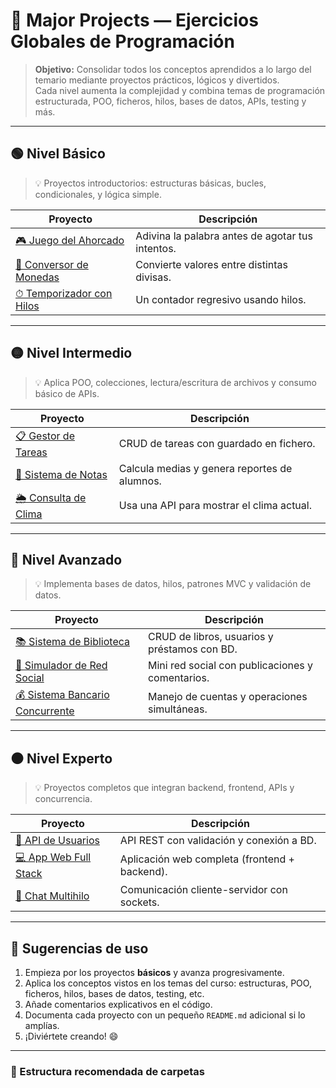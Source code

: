 # 🧠 Major Projects — Ejercicios Globales de Programación

> **Objetivo:** Consolidar todos los conceptos aprendidos a lo largo del temario mediante proyectos prácticos, lógicos y divertidos.  
Cada nivel aumenta la complejidad y combina temas de programación estructurada, POO, ficheros, hilos, bases de datos, APIs, testing y más.

---

## 🟢 Nivel Básico

> 💡 Proyectos introductorios: estructuras básicas, bucles, condicionales, y lógica simple.

| Proyecto | Descripción |
|-----------|--------------|
| [🎮 Juego del Ahorcado](./ejercicios/_01_basico/_01_JuegoDelAhorcado.md) | Adivina la palabra antes de agotar tus intentos. |
| [💱 Conversor de Monedas](./_01_basico/_02_ConversorMonedas.md) | Convierte valores entre distintas divisas. |
| [⏱ Temporizador con Hilos](./_03_basico/_03_TemporizadorHilos.md) | Un contador regresivo usando hilos. |

---

## 🟡 Nivel Intermedio

> 💡 Aplica POO, colecciones, lectura/escritura de archivos y consumo básico de APIs.

| Proyecto | Descripción |
|-----------|--------------|
| [📋 Gestor de Tareas](./_02_intermedio/_04_GestorDeTareas.md) | CRUD de tareas con guardado en fichero. |
| [🧾 Sistema de Notas](./_02_intermedio/_05_SistemaNotas.md) | Calcula medias y genera reportes de alumnos. |
| [🌦️ Consulta de Clima](./_02_intermedio/_06_ConsultaClima.md) | Usa una API para mostrar el clima actual. |

---

## 🔴 Nivel Avanzado

> 💡 Implementa bases de datos, hilos, patrones MVC y validación de datos.

| Proyecto | Descripción |
|-----------|--------------|
| [📚 Sistema de Biblioteca](./_03_avanzado/_07_GestionBiblioteca.md) | CRUD de libros, usuarios y préstamos con BD. |
| [👥 Simulador de Red Social](./_03_avanzado/_08_SimuladorRedSocial.md) | Mini red social con publicaciones y comentarios. |
| [💰 Sistema Bancario Concurrente](./_03_avanzado/_09_SistemaBancarioConcurrente.md) | Manejo de cuentas y operaciones simultáneas. |

---

## ⚫ Nivel Experto

> 💡 Proyectos completos que integran backend, frontend, APIs y concurrencia.

| Proyecto | Descripción |
|-----------|--------------|
| [🧩 API de Usuarios](./_04_experto/_10_APIUsuarios.md) | API REST con validación y conexión a BD. |
| [💻 App Web Full Stack](./_04_experto/_11_AppWebFullStack.md) | Aplicación web completa (frontend + backend). |
| [💬 Chat Multihilo](./_04_experto/_12_ChatMultihilo.md) | Comunicación cliente-servidor con sockets. |

---

## 🧭 Sugerencias de uso

1. Empieza por los proyectos **básicos** y avanza progresivamente.  
2. Aplica los conceptos vistos en los temas del curso: estructuras, POO, ficheros, hilos, bases de datos, testing, etc.  
3. Añade comentarios explicativos en el código.  
4. Documenta cada proyecto con un pequeño `README.md` adicional si lo amplías.  
5. ¡Diviértete creando! 😄

---

### 📂 Estructura recomendada de carpetas

